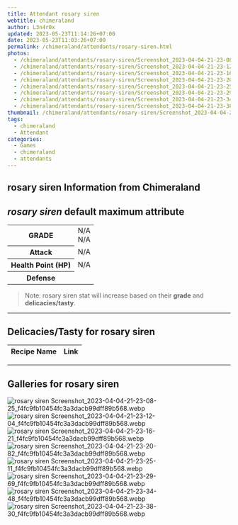 ```yaml
---
title: Attendant rosary siren
webtitle: chimeraland
author: L3n4r0x
updated: 2023-05-23T11:14:26+07:00
date: 2023-05-23T11:03:26+07:00
permalink: /chimeraland/attendants/rosary-siren.html
photos:
  - /chimeraland/attendants/rosary-siren/Screenshot_2023-04-04-21-23-08-25_f4fc9fb10454fc3a3dacb99dff89b568.webp
  - /chimeraland/attendants/rosary-siren/Screenshot_2023-04-04-21-23-12-04_f4fc9fb10454fc3a3dacb99dff89b568.webp
  - /chimeraland/attendants/rosary-siren/Screenshot_2023-04-04-21-23-16-21_f4fc9fb10454fc3a3dacb99dff89b568.webp
  - /chimeraland/attendants/rosary-siren/Screenshot_2023-04-04-21-23-20-82_f4fc9fb10454fc3a3dacb99dff89b568.webp
  - /chimeraland/attendants/rosary-siren/Screenshot_2023-04-04-21-23-25-11_f4fc9fb10454fc3a3dacb99dff89b568.webp
  - /chimeraland/attendants/rosary-siren/Screenshot_2023-04-04-21-23-29-69_f4fc9fb10454fc3a3dacb99dff89b568.webp
  - /chimeraland/attendants/rosary-siren/Screenshot_2023-04-04-21-23-34-48_f4fc9fb10454fc3a3dacb99dff89b568.webp
  - /chimeraland/attendants/rosary-siren/Screenshot_2023-04-04-21-23-38-30_f4fc9fb10454fc3a3dacb99dff89b568.webp
thumbnail: /chimeraland/attendants/rosary-siren/Screenshot_2023-04-04-21-23-08-25_f4fc9fb10454fc3a3dacb99dff89b568.webp
tags:
  - chimeraland
  - Attendant
categories:
  - Games
  - chimeraland
  - attendants
---
```


<link
  rel="stylesheet"
  href="https://rawcdn.githack.com/dimaslanjaka/Web-Manajemen/870a349/css/bootstrap-5-3-0-alpha3-wrapper.css"
/>
<section id="bootstrap-wrapper">
  <h2>rosary siren Information from Chimeraland</h2>
  <h2 id="attribute"><i>rosary siren</i> default maximum attribute</h2>
  <div class="row">
    <div class="col mb-2">
      <div class="card bg-dark text-light">
        <div class="card-body">
          <table>
            <tr>
              <th>GRADE</th>
              <td>N/A <br />N/A</td>
            </tr>
            <tr>
              <th>Attack</th>
              <td>N/A</td>
            </tr>
            <tr>
              <th>Health Point (HP)</th>
              <td>N/A</td>
            </tr>
            <tr>
              <th>Defense</th>
              <td></td>
            </tr>
          </table>
        </div>
      </div>
    </div>
  </div>
  <blockquote>
    Note: rosary siren stat will increase based on their <b>grade</b> and
    <b>delicacies/tasty</b>.
  </blockquote>
  <hr />
  <h2 id="delicacies">Delicacies/Tasty for rosary siren</h2>
  <div class="card">
    <div class="card-body">
      <div class="table-responsive">
        <table class="table table-striped table-dark">
          <thead>
            <tr>
              <th>Recipe Name</th>
              <th>Link</th>
            </tr>
          </thead>
          <tbody></tbody>
        </table>
      </div>
    </div>
  </div>
  <hr />
  <div id="gallery">
    <h2>Galleries for rosary siren</h2>
    <div class="row">
      <div class="col-lg-6 col-12">
        <img
          src="https://www.webmanajemen.com/chimeraland/attendants/rosary-siren/Screenshot_2023-04-04-21-23-08-25_f4fc9fb10454fc3a3dacb99dff89b568.webp"
          alt="rosary siren Screenshot_2023-04-04-21-23-08-25_f4fc9fb10454fc3a3dacb99dff89b568.webp"
        />
      </div>
      <div class="col-lg-6 col-12">
        <img
          src="https://www.webmanajemen.com/chimeraland/attendants/rosary-siren/Screenshot_2023-04-04-21-23-12-04_f4fc9fb10454fc3a3dacb99dff89b568.webp"
          alt="rosary siren Screenshot_2023-04-04-21-23-12-04_f4fc9fb10454fc3a3dacb99dff89b568.webp"
        />
      </div>
      <div class="col-lg-6 col-12">
        <img
          src="https://www.webmanajemen.com/chimeraland/attendants/rosary-siren/Screenshot_2023-04-04-21-23-16-21_f4fc9fb10454fc3a3dacb99dff89b568.webp"
          alt="rosary siren Screenshot_2023-04-04-21-23-16-21_f4fc9fb10454fc3a3dacb99dff89b568.webp"
        />
      </div>
      <div class="col-lg-6 col-12">
        <img
          src="https://www.webmanajemen.com/chimeraland/attendants/rosary-siren/Screenshot_2023-04-04-21-23-20-82_f4fc9fb10454fc3a3dacb99dff89b568.webp"
          alt="rosary siren Screenshot_2023-04-04-21-23-20-82_f4fc9fb10454fc3a3dacb99dff89b568.webp"
        />
      </div>
      <div class="col-lg-6 col-12">
        <img
          src="https://www.webmanajemen.com/chimeraland/attendants/rosary-siren/Screenshot_2023-04-04-21-23-25-11_f4fc9fb10454fc3a3dacb99dff89b568.webp"
          alt="rosary siren Screenshot_2023-04-04-21-23-25-11_f4fc9fb10454fc3a3dacb99dff89b568.webp"
        />
      </div>
      <div class="col-lg-6 col-12">
        <img
          src="https://www.webmanajemen.com/chimeraland/attendants/rosary-siren/Screenshot_2023-04-04-21-23-29-69_f4fc9fb10454fc3a3dacb99dff89b568.webp"
          alt="rosary siren Screenshot_2023-04-04-21-23-29-69_f4fc9fb10454fc3a3dacb99dff89b568.webp"
        />
      </div>
      <div class="col-lg-6 col-12">
        <img
          src="https://www.webmanajemen.com/chimeraland/attendants/rosary-siren/Screenshot_2023-04-04-21-23-34-48_f4fc9fb10454fc3a3dacb99dff89b568.webp"
          alt="rosary siren Screenshot_2023-04-04-21-23-34-48_f4fc9fb10454fc3a3dacb99dff89b568.webp"
        />
      </div>
      <div class="col-lg-6 col-12">
        <img
          src="https://www.webmanajemen.com/chimeraland/attendants/rosary-siren/Screenshot_2023-04-04-21-23-38-30_f4fc9fb10454fc3a3dacb99dff89b568.webp"
          alt="rosary siren Screenshot_2023-04-04-21-23-38-30_f4fc9fb10454fc3a3dacb99dff89b568.webp"
        />
      </div>
    </div>
  </div>
</section>